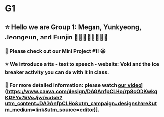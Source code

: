 # G1
## ⭐️ Hello we are Group 1: Megan, Yunkyeong, Jeongeun, and Eunjin ✋🏼✋🏼✋🏼✋🏼
### 🔎 Please check out our Mini Project #1! 😀
### ⭐️ We introduce a tts - text to speech - website: **Voki** and the ice breaker activity you can do with it in class.

### 📝 For more detailed information: please watch [our video]([https://www.canva.com/design/DAGAnfpCLHo/30CO9y3mPv4UtuCwHMAlTw/edit?utm_content=DAGAnfpCLHo&utm_campaign=designshare&utm_medium=link2&utm_source=sharebutton)](https://www.canva.com/design/DAGAnfpCLHo/rp8cODKwkqKDFYo75VoJjw/watch?utm_content=DAGAnfpCLHo&utm_campaign=designshare&utm_medium=link&utm_source=editor)].

